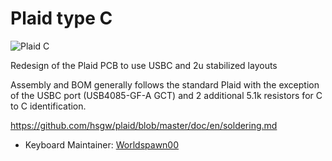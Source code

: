 # Plaid type C

![Plaid C](https://i.imgur.com/Kvmj3EQ.png)

Redesign of the Plaid PCB to use USBC and 2u stabilized layouts

Assembly and BOM generally follows the standard Plaid with the exception of the USBC port (USB4085-GF-A GCT) and 2 additional 5.1k resistors for C to C identification.

https://github.com/hsgw/plaid/blob/master/doc/en/soldering.md

* Keyboard Maintainer: [Worldspawn00](https://github.com/Worldspawn00)  
